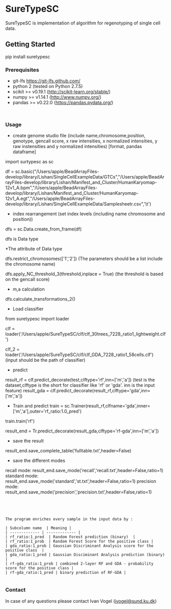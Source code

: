 # SureTypeSC
SureTypeSC is implementation of algorithm for regenotyping of single cell data.

## Getting Started

pip install suretypesc

### Prerequisites
* git-lfs https://git-lfs.github.com/
* python 2 (tested on Python 2.7.5)
* scikit >= v0.19.1 (http://scikit-learn.org/stable/)
* numpy >= v1.14.1 (http://www.numpy.org/)
* pandas >= v0.22.0 (https://pandas.pydata.org/)


```


```


### Usage

* create genome studio file (include name,chromosome,position, genotype, gencall score, x raw intensities, x normalized intensities, y raw instensities and y normalized intensities) [format, pandas dataframe]

import surtypesc as sc

df = sc.basic("/Users/apple/BeadArrayFiles-develop/library/Lishan/SingleCellExampleData/GTCs","/Users/apple/BeadArrayFiles-develop/library/Lishan/Manifest_and_Cluster/HumanKaryomap-12v1_A.bpm","/Users/apple/BeadArrayFiles-develop/library/Lishan/Manifest_and_Cluster/HumanKaryomap-12v1_A.egt","/Users/apple/BeadArrayFiles-develop/library/Lishan/SingleCellExampleData/Samplesheetr.csv",'\t')






* index rearrangement (set index levels (including name chromosome and position))

dfs = sc.Data.create_from_frame(df)

dfs is Data type


*The attribute of Data type

dfs.restrict_chromosomes(['1','2']) (The parameters should be a list include the chromosome name)

dfs.apply_NC_threshold_3(threshold,inplace = True) (the threshold is based on the gencall score)

* m,a calculation

dfs.calculate_transformations_2()

* Load classifier

from suretypesc import loader

clf = loader('/Users/apple/SureTypeSC/clf/clf_30trees_7228_ratio1_lightweight.clf')

clf_2 = loader('/Users/apple/SureTypeSC/clf/clf_GDA_7228_ratio1_58cells.clf') (input should be the path of classifier)

* predict

result_rf = clf.predict_decorate(test,clftype='rf',inn=['m','a'])  (test is the dataset,clftype is the short for classifier like 'rf' or 'gda'. inn is the input feature)
result_gda = clf.predict_decorate(result_rf,clftype='gda',inn=['m','a'])

* Train and predict
train = sc.Trainer(result_rf,clfname='gda',inner=['m','a'],outer='rf_ratio:1.0_pred')

train.train('rf')

result_end = Tr.predict_decorate(result_gda,clftype='rf-gda',inn=['m','a'])



* save the result

result_end.save_complete_table('fulltable.txt',header=False)

* save the different modes

recall mode: result_end.save_mode('recall','recall.txt',header=False,ratio=1)
standard mode: result_end.save_mode('standard','st.txt',header=False,ratio=1)
precision mode: result_end.save_mode('precision','precision.txt',header=False,ratio=1)





```




The program enriches every sample in the input data by :

| Subcolumn name  | Meaning |
| ------------- | ------------- |
| rf_ratio:1_pred  | Random Forest prediction (binary)  |
| rf_ratio:1_prob  | Random Forest Score for the positive class |
| gda_ratio:1_prob | Gaussian Discriminant Analysis score for the positive class  | 
| gda_ratio:1_pred | Gaussian Disciminant Analysis prediction (binary) | 
| rf-gda_ratio:1_prob | combined 2-layer RF and GDA - probability score for the positive class | 
| rf-gda_ratio:1_pred | binary prediction of RF-GDA | 


```


<!---## Running the program - validation--->
<!--- Validation procedures are implemented in SureTypeSC.py. To run a validation procedure equivalent to basic configuration, run:--->
<!---```--->
<!---python genotyping/SureTypeSC.py config/GM12878_basic_test.conf--->
<!---```--->


### Contact
In case of any questions please contact Ivan Vogel (ivogel@sund.ku.dk)

